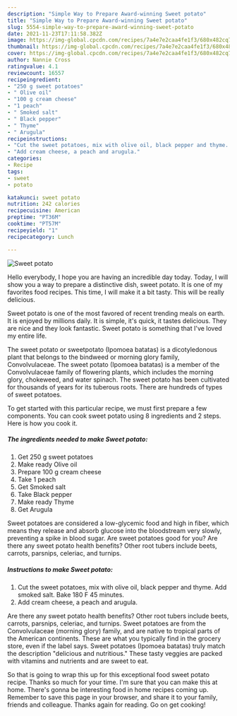 ```yaml
---
description: "Simple Way to Prepare Award-winning Sweet potato"
title: "Simple Way to Prepare Award-winning Sweet potato"
slug: 5554-simple-way-to-prepare-award-winning-sweet-potato
date: 2021-11-23T17:11:58.382Z
image: https://img-global.cpcdn.com/recipes/7a4e7e2caa4fe1f3/680x482cq70/sweet-potato-recipe-main-photo.jpg
thumbnail: https://img-global.cpcdn.com/recipes/7a4e7e2caa4fe1f3/680x482cq70/sweet-potato-recipe-main-photo.jpg
cover: https://img-global.cpcdn.com/recipes/7a4e7e2caa4fe1f3/680x482cq70/sweet-potato-recipe-main-photo.jpg
author: Nannie Cross
ratingvalue: 4.1
reviewcount: 16557
recipeingredient:
- "250 g sweet potatoes"
- " Olive oil"
- "100 g cream cheese"
- "1 peach"
- " Smoked salt"
- " Black pepper"
- " Thyme"
- " Arugula"
recipeinstructions:
- "Cut the sweet potatoes, mix with olive oil, black pepper and thyme. Add smoked salt. Bake 180 F 45 minutes."
- "Add cream cheese, a peach and arugula."
categories:
- Recipe
tags:
- sweet
- potato

katakunci: sweet potato 
nutrition: 242 calories
recipecuisine: American
preptime: "PT36M"
cooktime: "PT57M"
recipeyield: "1"
recipecategory: Lunch

---
```



![Sweet potato](https://img-global.cpcdn.com/recipes/7a4e7e2caa4fe1f3/680x482cq70/sweet-potato-recipe-main-photo.jpg)

Hello everybody, I hope you are having an incredible day today. Today, I will show you a way to prepare a distinctive dish, sweet potato. It is one of my favorites food recipes. This time, I will make it a bit tasty. This will be really delicious.

Sweet potato is one of the most favored of recent trending meals on earth. It is enjoyed by millions daily. It is simple, it's quick, it tastes delicious. They are nice and they look fantastic. Sweet potato is something that I've loved my entire life.

The sweet potato or sweetpotato (Ipomoea batatas) is a dicotyledonous plant that belongs to the bindweed or morning glory family, Convolvulaceae. The sweet potato (Ipomoea batatas) is a member of the Convolvulaceae family of flowering plants, which includes the morning glory, chokeweed, and water spinach. The sweet potato has been cultivated for thousands of years for its tuberous roots. There are hundreds of types of sweet potatoes.


To get started with this particular recipe, we must first prepare a few components. You can cook sweet potato using 8 ingredients and 2 steps. Here is how you cook it.

<!--inarticleads1-->

##### The ingredients needed to make Sweet potato:

1. Get 250 g sweet potatoes
1. Make ready  Olive oil
1. Prepare 100 g cream cheese
1. Take 1 peach
1. Get  Smoked salt
1. Take  Black pepper
1. Make ready  Thyme
1. Get  Arugula


Sweet potatoes are considered a low-glycemic food and high in fiber, which means they release and absorb glucose into the bloodstream very slowly, preventing a spike in blood sugar. Are sweet potatoes good for you? Are there any sweet potato health benefits? Other root tubers include beets, carrots, parsnips, celeriac, and turnips. 

<!--inarticleads2-->

##### Instructions to make Sweet potato:

1. Cut the sweet potatoes, mix with olive oil, black pepper and thyme. Add smoked salt. Bake 180 F 45 minutes.
1. Add cream cheese, a peach and arugula.


Are there any sweet potato health benefits? Other root tubers include beets, carrots, parsnips, celeriac, and turnips. Sweet potatoes are from the Convolvulaceae (morning glory) family, and are native to tropical parts of the American continents. These are what you typically find in the grocery store, even if the label says. Sweet potatoes (Ipomoea batatas) truly match the description &#34;delicious and nutritious.&#34; These tasty veggies are packed with vitamins and nutrients and are sweet to eat. 

So that is going to wrap this up for this exceptional food sweet potato recipe. Thanks so much for your time. I'm sure that you can make this at home. There's gonna be interesting food in home recipes coming up. Remember to save this page in your browser, and share it to your family, friends and colleague. Thanks again for reading. Go on get cooking!
